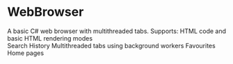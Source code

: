 # WebBrowser
A basic C# web browser with multithreaded tabs.
Supports:
HTML code and basic HTML rendering modes  
Search History
Multithreaded tabs using background workers
Favourites
Home pages

